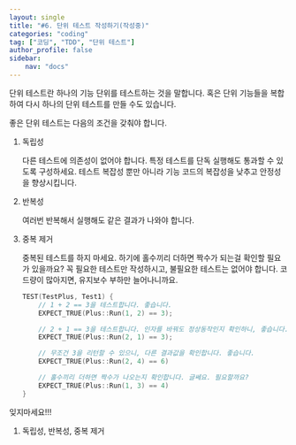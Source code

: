 ```yaml
---
layout: single
title: "#6. 단위 테스트 작성하기(작성중)"
categories: "coding"
tag: ["코딩", "TDD", "단위 테스트"]
author_profile: false
sidebar: 
    nav: "docs"
---
```


단위 테스트란 하나의 기능 단위를 테스트하는 것을 말합니다. 혹은 단위 기능들을 복합하여 다시 하나의 단위 테스트를 만들 수도 있습니다.

좋은 단위 테스트는 다음의 조건을 갖춰야 합니다.

1. 독립성

    다른 테스트에 의존성이 없어야 합니다. 특정 테스트를 단독 실행해도 통과할 수 있도록 구성하세요. 테스트 복잡성 뿐만 아니라 기능 코드의 복잡성을 낮추고 안정성을 향상시킵니다.

2. 반복성

    여러번 반복해서 실행해도 같은 결과가 나와야 합니다.

3. 중복 제거

    중복된 테스트를 하지 마세요. 하기에 홀수끼리 더하면 짝수가 되는걸 확인할 필요가 있을까요? 꼭 필요한 테스트만 작성하시고, 불필요한 테스트는 없어야 합니다. 코드량이 많아지면, 유지보수 부하만 늘어나니까요.

    ```cpp
    TEST(TestPlus, Test1) {
        // 1 + 2 == 3을 테스트합니다. 좋습니다. 
        EXPECT_TRUE(Plus::Run(1, 2) == 3); 

        // 2 + 1 == 3을 테스트합니다. 인자를 바꿔도 정상동작인지 확인하니, 좋습니다. 
        EXPECT_TRUE(Plus::Run(2, 1) == 3); 

        // 무조건 3을 리턴할 수 있으니, 다른 결과값을 확인합니다. 좋습니다. 
        EXPECT_TRUE(Plus::Run(2, 4) == 6)    

        // 홀수끼리 더하면 짝수가 나오는지 확인합니다. 글쎄요. 필요할까요? 
        EXPECT_TRUE(Plus::Run(1, 3) == 4)
    }    
    ```

잊지마세요!!!

1. 독립성, 반복성, 중복 제거
